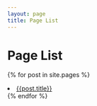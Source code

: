 ```yaml
---
layout: page
title: Page List
---
```


<H1>Page List</H1>

{% for post in site.pages %}
<li><a href="{{ post.url }}">{{post.title}}</a></li>
{% endfor %}
